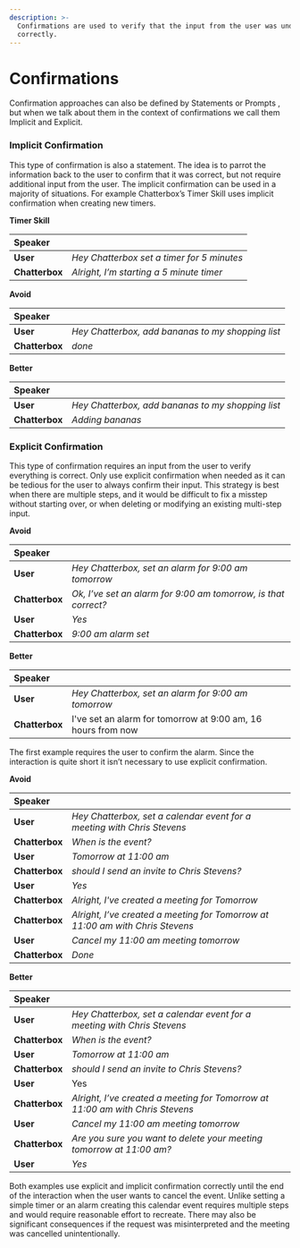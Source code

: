 ```yaml
---
description: >-
  Confirmations are used to verify that the input from the user was understood
  correctly.
---
```


# Confirmations

Confirmation approaches can also be defined by Statements or Prompts , but when we talk about them in the context of confirmations we call them Implicit and Explicit.

### Implicit Confirmation

This type of confirmation is also a statement. The idea is to parrot the information back to the user to confirm that it was correct, but not require additional input from the user. The implicit confirmation can be used in a majority of situations. For example Chatterbox’s Timer Skill uses implicit confirmation when creating new timers.

**Timer Skill**

| Speaker |  |
| :--- | :--- |
| **User** | _Hey Chatterbox set a timer for 5 minutes_ |
| **Chatterbox** | _Alright, I’m starting a 5 minute timer_ |

**Avoid**

| Speaker |  |
| :--- | :--- |
| **User** | _Hey Chatterbox, add bananas to my shopping list_ |
| **Chatterbox** | _done_ |

**Better**

| Speaker |  |
| :--- | :--- |
| **User** | _Hey Chatterbox, add bananas to my shopping list_ |
| **Chatterbox** | _Adding bananas_ |

### Explicit Confirmation

This type of confirmation requires an input from the user to verify everything is correct. Only use explicit confirmation when needed as it can be tedious for the user to always confirm their input. This strategy is best when there are multiple steps, and it would be difficult to fix a misstep without starting over, or when deleting or modifying an existing multi-step input.

**Avoid**

| **Speaker** |  |
| :--- | :--- |
| **User** | _Hey Chatterbox, set an alarm for 9:00 am tomorrow_ |
| **Chatterbox** | _Ok, I’ve set an alarm for 9:00 am tomorrow, is that correct?_ |
| **User** | _Yes_ |
| **Chatterbox** | _9:00 am alarm set_ |

**Better**

| Speaker |  |  |
| :--- | :--- | :--- |
| **User** | _Hey Chatterbox, set an alarm for 9:00 am tomorrow_ |  |
| **Chatterbox** | I've set an alarm for tomorrow at 9:00 am, 16 hours from now |  |

The first example requires the user to confirm the alarm. Since the interaction is quite short it isn’t necessary to use explicit confirmation.

**Avoid**

| **Speaker** |  |
| :--- | :--- |
| **User** | _Hey Chatterbox, set a calendar event for a meeting with Chris Stevens_ |
| **Chatterbox** | _When is the event?_ |
| **User** | _Tomorrow at 11:00 am_ |
| **Chatterbox** | _should I send an invite to Chris Stevens?_ |
| **User** | _Yes_ |
| **Chatterbox** | _Alright, I've created a meeting for Tomorrow_ |
| **Chatterbox** | _Alright, I’ve created a meeting for Tomorrow at 11:00 am with Chris Stevens_ |
| **User** | _Cancel my 11:00 am meeting tomorrow_ |
| **Chatterbox** | _Done_ |

**Better**

| Speaker |  |
| :--- | :--- |
| **User** | _Hey Chatterbox, set a calendar event for a meeting with Chris Stevens_ |
| **Chatterbox** | _When is the event?_ |
| **User** | _Tomorrow at 11:00 am_ |
| **Chatterbox** | _should I send an invite to Chris Stevens?_ |
| **User** | Yes |
| **Chatterbox** | _Alright, I’ve created a meeting for Tomorrow at 11:00 am with Chris Stevens_ |
| **User** | _Cancel my 11:00 am meeting tomorrow_ |
| **Chatterbox** | _Are you sure you want to delete your meeting tomorrow at 11:00 am?_ |
| **User** | _Yes_ |

Both examples use explicit and implicit confirmation correctly until the end of the interaction when the user wants to cancel the event. Unlike setting a simple timer or an alarm creating this calendar event requires multiple steps and would require reasonable effort to recreate. There may also be significant consequences if the request was misinterpreted and the meeting was cancelled unintentionally.

